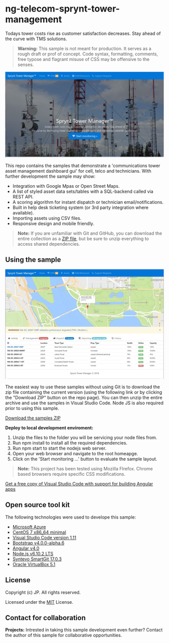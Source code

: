 # ng-telecom-sprynt-tower-management
Todays tower costs rise as customer satisfaction decreases. Stay ahead of the curve with TMS solutions.
> **Warning:** This sample is not meant for production. It serves as a rough draft or prof of concept. 
> Code syntax, formatting, comments, free typose and flagrant misuse of CSS may be offensive to the senses.

![Screen shot](https://github.com/185SE14THST/ng-telecom-sprynt-tower-management/blob/master/sample.jpg "Sample #1")

This repo contains the samples that demonstrate a 'communications tower asset management dashboard gui' for cell, telco and technicians. With further development the sample may show:
* Integration with Google Mpas or Open Street Maps.
* A list of styled asset data sets/tables with a SQL-backend called via REST API.
* A scoring algorithm for instant dispatch or technician email/notifications.
* Built in help desk ticketing system (or 3rd party integration where available).
* Importing assets using CSV files.
* Responsive design and mobile friendly.

> **Note:** If you are unfamiliar with Git and GitHub, you can download the entire collection as a 
> [ZIP file](https://github.com/185SE14THST/ng-military-psych-training-readiness/archive/master.zip), but be 
> sure to unzip everything to access shared dependencies. 

## Using the sample

![Screen shot](https://github.com/185SE14THST/ng-telecom-sprynt-tower-management/blob/master/sample3.jpg "Sample #3")

The easiest way to use these samples without using Git is to download the zip file containing the current version (using the following link or by clicking the "Download ZIP" button on the repo page). You can then unzip the entire archive and use the samples in Visual Studio Code. Node JS is also required prior to using this sample.

   [Download the samples ZIP](../../archive/master.zip)

   **Deploy to local development enviroment:** 
   1. Unzip the files to the folder you will be servicing your node files from.
   2. Run npm install to install all the required dependencies.   
   3. Run npm start to start the nodejs web server.
   4. Open your web browser and navigate to the root homeapge.
   5. Click on the 'Start monitoring ...' button to evaluate the sample layout.
   
> **Note:** This project has been tested using Mozilla FIrefox. Chrome based browsers require specific CSS modifications.

[Get a free copy of Visual Studio Code with support for building Angular apps](https://code.visualstudio.com/download)

## Open source tool kit
The following technologies were used to develope this sample:
* [Microsoft Azure](https://azure.microsoft.com/en-us/)
* [CentOS 7 x86_64 minimal](https://www.centos.org/)
* [Visual Studio Code version 1.11](https://code.visualstudio.com/)
* [Bootstrap v4.0.0-alpha.6](https://v4-alpha.getbootstrap.com/)
* [Angular v4.0](https://angular.io/)
* [Node.js v6.10.2 LTS](http://nodejs.com/)
* [Syntevo SmartGit 17.0.3](http://www.syntevo.com/smartgit/)
* [Oracle VirtualBox 5.1](https://www.virtualbox.org/)


## License

Copyright (c) JP. All rights reserved.

Licensed under the [MIT](LICENSE.txt) License.

## Contact for collaboration
**Projects:** Intrested in taking this sample development even further? Contact the author of this sample for collaborative opportunities.



